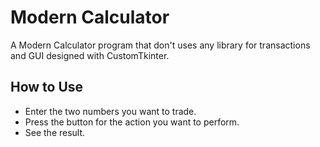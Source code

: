 
# Modern Calculator

A Modern Calculator program that don't uses any library for transactions and GUI designed with CustomTkinter.

## How to Use

- Enter the two numbers you want to trade.
- Press the button for the action you want to perform.
- See the result.